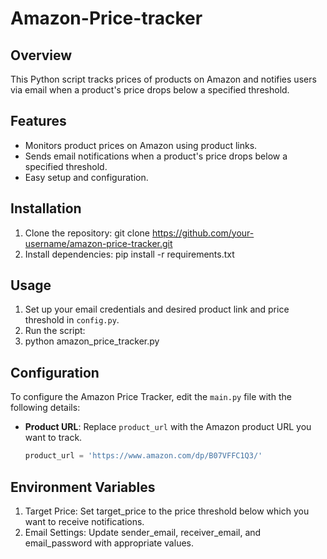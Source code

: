 # Amazon-Price-tracker

## Overview
This Python script tracks prices of products on Amazon and notifies users via email when a product's price drops below a specified threshold.

## Features
- Monitors product prices on Amazon using product links.
- Sends email notifications when a product's price drops below a specified threshold.
- Easy setup and configuration.

## Installation
1. Clone the repository:
git clone https://github.com/your-username/amazon-price-tracker.git
2. Install dependencies:
pip install -r requirements.txt
## Usage
1. Set up your email credentials and desired product link and price threshold in `config.py`.
2. Run the script:
3. python amazon_price_tracker.py
## Configuration
To configure the Amazon Price Tracker, edit the `main.py` file with the following details:

- **Product URL**: Replace `product_url` with the Amazon product URL you want to track.
  ```python
  product_url = 'https://www.amazon.com/dp/B07VFFC1Q3/'
## Environment Variables
1. Target Price: Set target_price to the price threshold below which you want to receive notifications.
2. Email Settings: Update sender_email, receiver_email, and email_password with appropriate values.
